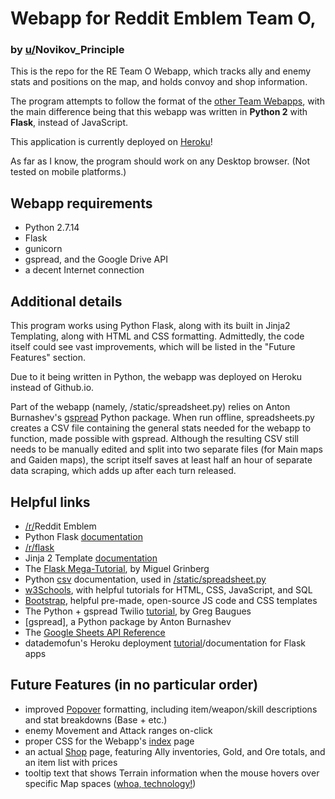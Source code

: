# Webapp for Reddit Emblem Team O,
### by [u/](https://www.reddit.com/user/Novikov_Principle)Novikov_Principle
This is the repo for the RE Team O Webapp, which tracks ally and enemy stats and positions on the map, and holds convoy and shop information.

The program attempts to follow the format of the [other Team Webapps](https://redditemblem.github.io/), with the main difference being that this webapp was written in **Python 2** with **Flask**, instead of JavaScript.

This application is currently deployed on [Heroku](https://team-o-webapp.herokuapp.com)!

As far as I know, the program should work on any Desktop browser. (Not tested on mobile platforms.)

## Webapp requirements
- Python 2.7.14
- Flask
- gunicorn
- gspread, and the Google Drive API
- a decent Internet connection

## Additional details
This program works using Python Flask, along with its built in Jinja2 Templating, along with HTML and CSS formatting. Admittedly, the code itself could see vast improvements, which will be listed in the "Future Features" section.

Due to it being written in Python, the webapp was deployed on Heroku instead of Github.io.

Part of the webapp (namely, /static/spreadsheet.py) relies on Anton Burnashev's [gspread](https://github.com/burnash/gspread) Python package. When run offline, spreadsheets.py creates a CSV file containing the general stats needed for the webapp to function, made possible with gspread. Although the resulting CSV still needs to be manually edited and split into two separate files (for Main maps and Gaiden maps), the script itself saves at least half an hour of separate data scraping, which adds up after each turn released.



## Helpful links
- [/r/](https://www.reddit.com/r/Reddit_Emblem/)Reddit Emblem
- Python Flask [documentation](http://flask.pocoo.org/docs/0.12/)
- [/r/flask](https://www.reddit.com/r/flask/)
- Jinja 2 Template [documentation](http://jinja.pocoo.org/docs/2.10/templates/)
- The [Flask Mega-Tutorial](https://blog.miguelgrinberg.com/post/the-flask-mega-tutorial-part-i-hello-world-legacy), by Miguel Grinberg
- Python [csv](https://docs.python.org/2/library/csv.html) documentation, used in [/static/spreadsheet.py](https://github.com/NovikovPrinciple/RE/blob/master/static/spreadsheet.py)
- [w3Schools](https://www.w3schools.com/), with helpful tutorials for HTML, CSS, JavaScript, and SQL
- [Bootstrap](http://getbootstrap.com/), helpful pre-made, open-source JS code and CSS templates
- The Python + gspread Twilio [tutorial](https://www.twilio.com/blog/2017/02/an-easy-way-to-read-and-write-to-a-google-spreadsheet-in-python.html), by Greg Baugues
- [gspread], a Python package by Anton Burnashev
- The [Google Sheets API Reference](https://developers.google.com/sheets/api/reference/rest/)
- datademofun's Heroku deployment [tutorial](https://github.com/datademofun/heroku-basic-flask#tldr)/documentation for Flask apps

## Future Features (in no particular order)
* improved [Popover](http://getbootstrap.com/docs/4.0/components/popovers/) formatting, including item/weapon/skill descriptions and stat breakdowns (Base + etc.)
* enemy Movement and Attack ranges on-click
* proper CSS for the Webapp's [index](https://team-o-webapp.herokuapp.com/index) page
* an actual [Shop](http://team-o-webapp.herokuapp.com/shop) page, featuring Ally inventories, Gold, and Ore totals, and an item list with prices
* tooltip text that shows Terrain information when the mouse hovers over specific Map spaces ([whoa, technology!](http://i0.kym-cdn.com/entries/icons/original/000/022/065/image.png))